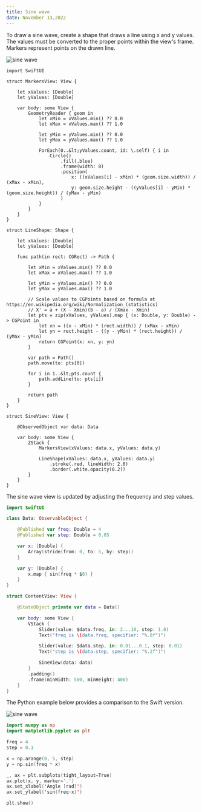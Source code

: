 ```yaml
---
title: Sine wave
date: November 13,2022
---
```


To draw a sine wave, create a shape that draws a line using x and y values. The values must be converted to the proper points within the view's frame. Markers represent points on the drawn line.

<img src="../images/sine-wave.png" style="max-width:400px;" alt="sine wave">

```{ .swift .pre1000 }
import SwiftUI

struct MarkersView: View {

    let xValues: [Double]
    let yValues: [Double]

    var body: some View {
        GeometryReader { geom in
            let xMin = xValues.min() ?? 0.0
            let xMax = xValues.max() ?? 1.0

            let yMin = yValues.min() ?? 0.0
            let yMax = yValues.max() ?? 1.0

            ForEach(0..&lt;yValues.count, id: \.self) { i in
                Circle()
                    .fill(.blue)
                    .frame(width: 8)
                    .position(
                        x: ((xValues[i] - xMin) * (geom.size.width)) / (xMax - xMin),
                        y: geom.size.height - ((yValues[i] - yMin) * (geom.size.height)) / (yMax - yMin)
                    )
            }
        }
    }
}

struct LineShape: Shape {

    let xValues: [Double]
    let yValues: [Double]

    func path(in rect: CGRect) -> Path {

        let xMin = xValues.min() ?? 0.0
        let xMax = xValues.max() ?? 1.0

        let yMin = yValues.min() ?? 0.0
        let yMax = yValues.max() ?? 1.0

        // Scale values to CGPoints based on formula at https://en.wikipedia.org/wiki/Normalization_(statistics)
        // X' = a + (X - Xmin)(b - a) / (Xmax - Xmin)
        let pts = zip(xValues, yValues).map { (x: Double, y: Double) -> CGPoint in
            let xn = ((x - xMin) * (rect.width)) / (xMax - xMin)
            let yn = rect.height - ((y - yMin) * (rect.height)) / (yMax - yMin)
            return CGPoint(x: xn, y: yn)
        }

        var path = Path()
        path.move(to: pts[0])

        for i in 1..&lt;pts.count {
            path.addLine(to: pts[i])
        }

        return path
    }
}

struct SineView: View {

    @ObservedObject var data: Data

    var body: some View {
        ZStack {
            MarkersView(xValues: data.x, yValues: data.y)

            LineShape(xValues: data.x, yValues: data.y)
                .stroke(.red, lineWidth: 2.0)
                .border(.white.opacity(0.2))
        }
    }
}
```

The sine wave view is updated by adjusting the frequency and step values.

```swift
import SwiftUI

class Data: ObservableObject {

    @Published var freq: Double = 4
    @Published var step: Double = 0.05

    var x: [Double] {
        Array(stride(from: 0, to: 5, by: step))
    }

    var y: [Double] {
        x.map { sin(freq * $0) }
    }
}

struct ContentView: View {

    @StateObject private var data = Data()

    var body: some View {
        VStack {
            Slider(value: $data.freq, in: 2...10, step: 1.0)
            Text("freq is \(data.freq, specifier: "%.0f")")

            Slider(value: $data.step, in: 0.01...0.1, step: 0.01)
            Text("step is \(data.step, specifier: "%.2f")")

            SineView(data: data)
        }
        .padding()
        .frame(minWidth: 500, minHeight: 400)
    }
}
```

The Python example below provides a comparison to the Swift version.

<img src="../images/sine-wave-python.png" style="max-width:400px;" alt="sine wave">

```swift
import numpy as np
import matplotlib.pyplot as plt

freq = 4
step = 0.1

x = np.arange(0, 5, step)
y = np.sin(freq * x)

_, ax = plt.subplots(tight_layout=True)
ax.plot(x, y, marker='.')
ax.set_xlabel('Angle [rad]')
ax.set_ylabel('sin(freq⋅x)')

plt.show()
```

